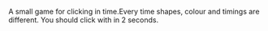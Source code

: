A small game for clicking in time.Every time shapes, colour and timings are different. You should click with in 2 seconds.